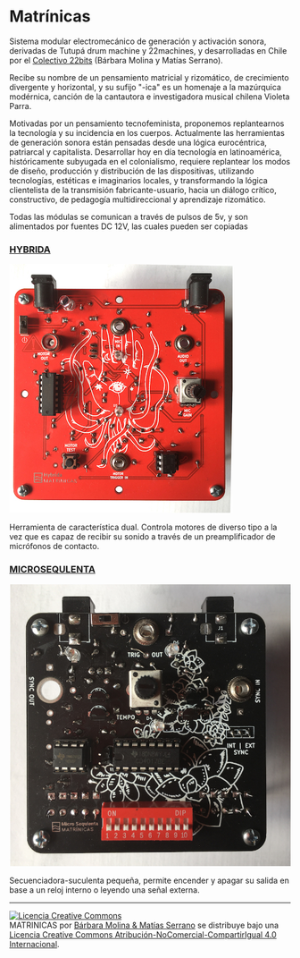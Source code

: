 # Matrínicas

  Sistema modular electromecánico de generación y activación sonora, derivadas de Tutupá drum machine y 22machines, y desarrolladas en Chile por el [Colectivo 22bits](https://www.22bits.org) (Bárbara Molina y Matías Serrano).
  
  Recibe su nombre de un pensamiento matricial y rizomático, de crecimiento divergente y horizontal, y su sufijo "-ica" es un homenaje a la mazúrquica modérnica, canción de la cantautora e investigadora musical chilena Violeta Parra.
  
  Motivadas por un pensamiento tecnofeminista, proponemos replantearnos la tecnología y su incidencia en los cuerpos. Actualmente las herramientas de generación sonora están pensadas desde una lógica eurocéntrica, patriarcal y capitalista. Desarrollar hoy en día tecnología en latinoamérica, históricamente subyugada en el colonialismo, requiere replantear los modos de diseño, producción y distribución de las dispositivas, utilizando tecnologías, estéticas e imaginarios locales, y transformando la lógica clientelista de la transmisión fabricante-usuario, hacia un diálogo crítico, constructivo, de pedagogía multidireccional y aprendizaje rizomático.

 Todas las módulas se comunican a través de pulsos de 5v, y son alimentados por fuentes DC 12V, las cuales pueden ser copiadas
  
  ### [HYBRIDA](https://github.com/22bits/Matrinicas/tree/master/Hybrida)
  
  ![hybrida01](https://github.com/22bits/Matrinicas/blob/master/Hybrida/images/hybrida01.jpg)

  Herramienta de característica dual. Controla motores de diverso tipo a la vez que es capaz de recibir su sonido a través de un preamplificador de micrófonos de contacto.
  
  ### [MICROSEQULENTA](https://github.com/22bits/Matrinicas/tree/master/Micro-Sequlenta)
  
  ![microsequlenta01](https://github.com/22bits/Matrinicas/blob/master/Micro-Sequlenta/images/microseq01.jpg)

  Secuenciadora-suculenta pequeña, permite encender y apagar su salida en base a un reloj interno o leyendo una señal externa.
     
 
 ____________________
<a rel="license" href="http://creativecommons.org/licenses/by-nc-sa/4.0/"><img alt="Licencia Creative Commons" style="border-width:0" src="https://i.creativecommons.org/l/by-nc-sa/4.0/88x31.png" /></a><br /><span xmlns:dct="http://purl.org/dc/terms/" href="http://purl.org/dc/dcmitype/InteractiveResource" property="dct:title" rel="dct:type">MATRINICAS</span> por <a xmlns:cc="http://creativecommons.org/ns#" href="http://www.22bits.org" property="cc:attributionName" rel="cc:attributionURL">Bárbara Molina & Matías Serrano</a> se distribuye bajo una <a rel="license" href="http://creativecommons.org/licenses/by-nc-sa/4.0/">Licencia Creative Commons Atribución-NoComercial-CompartirIgual 4.0 Internacional</a>.
